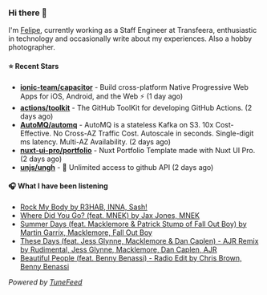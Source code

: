 ### Hi there 👋

I'm [Felipe](https://felipevm.com), currently working as a Staff Engineer at Transfeera, enthusiastic in technology and occasionally write about my experiences. Also a hobby photographer.

#### ⭐ Recent Stars
- **[ionic-team/capacitor](https://github.com/ionic-team/capacitor)** - Build cross-platform Native Progressive Web Apps for iOS, Android, and the Web ⚡️ (1 day ago)
- **[actions/toolkit](https://github.com/actions/toolkit)** - The GitHub ToolKit for developing GitHub Actions. (2 days ago)
- **[AutoMQ/automq](https://github.com/AutoMQ/automq)** - AutoMQ is a stateless Kafka on S3. 10x Cost-Effective. No Cross-AZ Traffic Cost. Autoscale in seconds. Single-digit ms latency. Multi-AZ Availability. (2 days ago)
- **[nuxt-ui-pro/portfolio](https://github.com/nuxt-ui-pro/portfolio)** - Nuxt Portfolio Template made with Nuxt UI Pro. (2 days ago)
- **[unjs/ungh](https://github.com/unjs/ungh)** - 🐙 Unlimited access to github API (2 days ago)

#### 🎧 What I have been listening
- [Rock My Body by R3HAB, INNA, Sash!](https://open.spotify.com/track/6pb5DtlAeG95dNQLHiArRU)
- [Where Did You Go? (feat. MNEK) by Jax Jones, MNEK](https://open.spotify.com/track/3sa06xVNmLLYIxdNNmVQN8)
- [Summer Days (feat. Macklemore &amp; Patrick Stump of Fall Out Boy) by Martin Garrix, Macklemore, Fall Out Boy](https://open.spotify.com/track/7Feaw9WAEREY0DUOSXJLOM)
- [These Days (feat. Jess Glynne, Macklemore &amp; Dan Caplen) - AJR Remix by Rudimental, Jess Glynne, Macklemore, Dan Caplen, AJR](https://open.spotify.com/track/4DMvvYvDNiEv2QUciZCyp7)
- [Beautiful People (feat. Benny Benassi) - Radio Edit by Chris Brown, Benny Benassi](https://open.spotify.com/track/1hDYcjBSsAShpTSekSyyzC)

_Powered by [TuneFeed](https://tunefeed.app?ref=github.com)_
